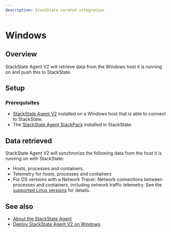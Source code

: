 ```yaml
---
description: StackState curated integration
---
```


# Windows

## Overview

StackState Agent V2 will retrieve data from the Windows host it is running on and push this to StackState.

## Setup

### Prerequisites
 
* [StackState Agent V2](/setup/agent/windows.md) installed on a Windows host that is able to connect to StackState.
* The [StackState Agent StackPack](/stackpacks/integrations/agent.md) installed in StackState.

## Data retrieved

StackState Agent V2 will synchronize the following data from the host it is running on with StackState:

- Hosts, processes and containers.
- Telemetry for hosts, processes and containers   
- For OS versions with a Network Tracer: Network connections between processes and containers, including network traffic telemetry. See the [supported Linux versions](/setup/agent/windows.md#supported-windows-versions) for details.

## See also

* [About the StackState Agent](/setup/agent/about-stackstate-agent.md)
* [Deploy StackState Agent V2 on Windows](/setup/agent/windows.md)